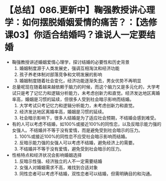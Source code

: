 # 【总结】086.更新中】鞠强教授讲心理学：如何摆脱婚姻爱情的痛苦？：【选修课03】你适合结婚吗？谁说人一定要结婚

-   鞠强教授讲述婚姻爱情心理学，探讨结婚的必要性和历史背景
    1.  婚姻制度源于人类发展史，强调互相淘汰和经济功能
    2.  孩子养老体制对部落竞争和文明发展的影响
    3.  婚姻制度随着社会变化，经济功能逐渐失去，男女优势不再明显
-   总量呢现在随着越来越依赖于脑力的时候，而这个脑力又是多元化的，大学考试只是考了记忆力和逻辑分析能力，未考虑创新力和直觉。经济发达地区离婚率高，婚姻是习惯的延续，但很多人受到社会暗示影响而结婚。
    1.  大学考试只考记忆力和逻辑分析能力，未考虑创新力和直觉。
    2.  经济发达地区离婚率高，婚姻是习惯的延续。
    3.  社会暗示影响下，很多人结婚是为了适应社会预期，不结婚会感到难受。
-   有的人可以考虑不结婚，如100%或接近100%的同性恋，以及反暗示能力强的女强人。不结婚并不等于没有爱情，而是避免受到社会暗示的压力。
    1.  100%或接近100%的同性恋不应受社会暗示影响而结婚。
    2.  反暗示能力强的女强人可以考虑不结婚，避免经济上的需要。
    3.  不结婚并不等于没有爱情，避免受到社会暗示的压力。
-   性格特点和经济状况会影响婚姻选择
    1.  反暗示性强、经济独立的人不一定需要结婚
    2.  女强人对婚姻需求不高，难找到合适对象
    3.  同性恋者可以考虑不结婚，双性恋者可以结婚，但需明确目的和沟通。